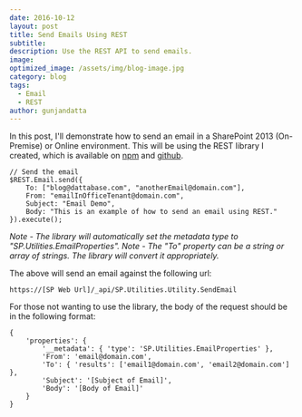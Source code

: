 ```yaml
---
date: 2016-10-12
layout: post
title: Send Emails Using REST
subtitle:
description: Use the REST API to send emails.
image:
optimized_image: /assets/img/blog-image.jpg
category: blog
tags:
  - Email
  - REST
author: gunjandatta
---
```


In this post, I'll demonstrate how to send an email in a SharePoint 2013 (On-Premise) or Online environment. This will be using the REST library I created, which is available on [npm](https://npmjs.com/packages/gd-sprest) and [github](https://github.com/gunjandatta/sprest).

```
// Send the email
$REST.Email.send({
    To: ["blog@dattabase.com", "anotherEmail@domain.com"],
    From: "emailInOfficeTenant@domain.com",
    Subject: "Email Demo",
    Body: "This is an example of how to send an email using REST."
}).execute();

```

_Note - The library will automatically set the metadata type to "SP.Utilities.EmailProperties"._ _Note - The "To" property can be a string or array of strings. The library will convert it appropriately._

The above will send an email against the following url:

```
https://[SP Web Url]/_api/SP.Utilities.Utility.SendEmail

```

For those not wanting to use the library, the body of the request should be in the following format:

```
{
    'properties': {
        '__metadata': { 'type': 'SP.Utilities.EmailProperties' },
        'From': 'email@domain.com',
        'To': { 'results': ['email1@domain.com', 'email2@domain.com'] },
        'Subject': '[Subject of Email]',
        'Body': '[Body of Email]'
    }
}

```
